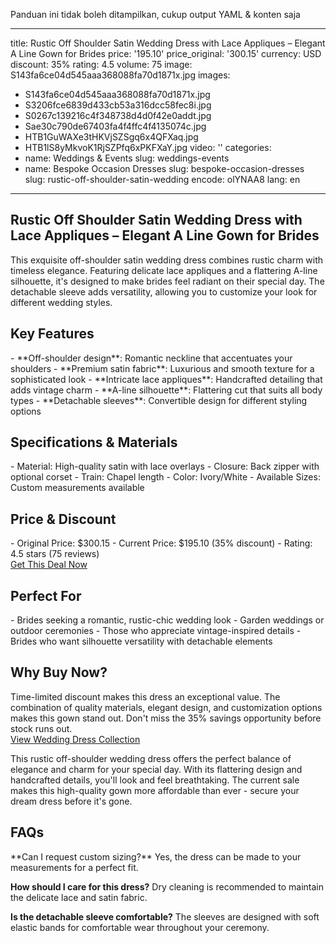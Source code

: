 Panduan ini tidak boleh ditampilkan, cukup output YAML & konten saja


---
title: Rustic Off Shoulder Satin Wedding Dress with Lace Appliques – Elegant A Line Gown for Brides
price: '195.10'
price_original: '300.15'
currency: USD
discount: 35%
rating: 4.5
volume: 75
image: S143fa6ce04d545aaa368088fa70d1871x.jpg
images:
  - S143fa6ce04d545aaa368088fa70d1871x.jpg
  - S3206fce6839d433cb53a316dcc58fec8i.jpg
  - S0267c139216c4f348738d4d0f42e0addt.jpg
  - Sae30c790de67403fa4f4ffc4f4135074c.jpg
  - HTB1GuWAXe3tHKVjSZSgq6x4QFXaq.jpg
  - HTB1lS8yMkvoK1RjSZPfq6xPKFXaY.jpg
video: ''
categories:
  - name: Weddings & Events
    slug: weddings-events
  - name: Bespoke Occasion Dresses
    slug: bespoke-occasion-dresses
slug: rustic-off-shoulder-satin-wedding
encode: olYNAA8
lang: en
---

<h2>Rustic Off Shoulder Satin Wedding Dress with Lace Appliques – Elegant A Line Gown for Brides</h2>
This exquisite off-shoulder satin wedding dress combines rustic charm with timeless elegance. Featuring delicate lace appliques and a flattering A-line silhouette, it's designed to make brides feel radiant on their special day. The detachable sleeve adds versatility, allowing you to customize your look for different wedding styles. 

<h2>Key Features</h2>
- **Off-shoulder design**: Romantic neckline that accentuates your shoulders
- **Premium satin fabric**: Luxurious and smooth texture for a sophisticated look
- **Intricate lace appliques**: Handcrafted detailing that adds vintage charm
- **A-line silhouette**: Flattering cut that suits all body types
- **Detachable sleeves**: Convertible design for different styling options

<h2>Specifications & Materials</h2>
- Material: High-quality satin with lace overlays
- Closure: Back zipper with optional corset
- Train: Chapel length
- Color: Ivory/White
- Available Sizes: Custom measurements available

<h2>Price & Discount</h2>
- Original Price: $300.15
- Current Price: $195.10 (35% discount)
- Rating: 4.5 stars (75 reviews)

<div class="flex justify-center my-2">
  <a href="https://buy.csgad.com/olYNAA8" rel="nofollow sponsored" target="_blank" class="py-2 px-4 rounded-md text-white font-semibold bg-gradient-to-r from-[#f73c22] to-[#ff7b48]">Get This Deal Now</a>
</div>

<h2>Perfect For</h2>
- Brides seeking a romantic, rustic-chic wedding look
- Garden weddings or outdoor ceremonies
- Those who appreciate vintage-inspired details
- Brides who want silhouette versatility with detachable elements

<h2>Why Buy Now?</h2>
Time-limited discount makes this dress an exceptional value. The combination of quality materials, elegant design, and customization options makes this gown stand out. Don't miss the 35% savings opportunity before stock runs out.

<div class="flex justify-center my-2">
  <a href="https://buy.csgad.com/olYNAA8" rel="nofollow sponsored" target="_blank" class="py-2 px-4 rounded-md text-white font-semibold bg-gradient-to-r from-[#f73c22] to-[#ff7b48]">View Wedding Dress Collection</a>
</div>

This rustic off-shoulder wedding dress offers the perfect balance of elegance and charm for your special day. With its flattering design and handcrafted details, you'll look and feel breathtaking. The current sale makes this high-quality gown more affordable than ever - secure your dream dress before it's gone.

<h2>FAQs</h2>
**Can I request custom sizing?**
Yes, the dress can be made to your measurements for a perfect fit.

**How should I care for this dress?**
Dry cleaning is recommended to maintain the delicate lace and satin fabric.

**Is the detachable sleeve comfortable?**
The sleeves are designed with soft elastic bands for comfortable wear throughout your ceremony.